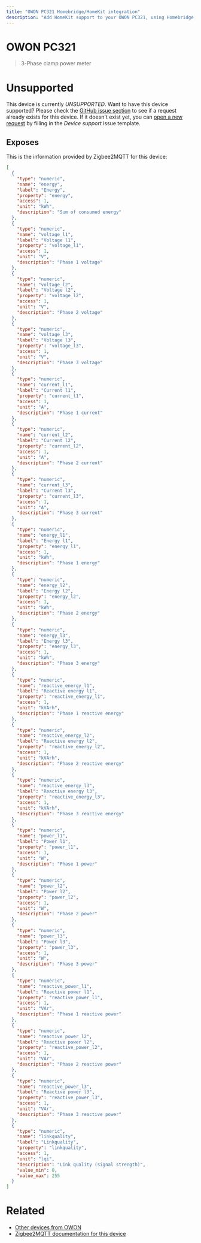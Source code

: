 ```yaml
---
title: "OWON PC321 Homebridge/HomeKit integration"
description: "Add HomeKit support to your OWON PC321, using Homebridge, Zigbee2MQTT and homebridge-z2m."
---
```

<!---
This file has been GENERATED using src/docgen/docgen.ts
DO NOT EDIT THIS FILE MANUALLY!
-->
# OWON PC321
> 3-Phase clamp power meter


# Unsupported

This device is currently *UNSUPPORTED*.
Want to have this device supported? Please check the [GitHub issue section](https://github.com/itavero/homebridge-z2m/issues?q=PC321) to see if a request already exists for this device.
If it doesn't exist yet, you can [open a new request](https://github.com/itavero/homebridge-z2m/issues/new?assignees=&labels=enhancement&template=device_support.yml&title=%5BDevice%5D+OWON%20PC321&model=OWON%20PC321&exposes=%5B%0A%20%20%7B%0A%20%20%20%20%22type%22%3A%20%22numeric%22%2C%0A%20%20%20%20%22name%22%3A%20%22energy%22%2C%0A%20%20%20%20%22label%22%3A%20%22Energy%22%2C%0A%20%20%20%20%22property%22%3A%20%22energy%22%2C%0A%20%20%20%20%22access%22%3A%201%2C%0A%20%20%20%20%22unit%22%3A%20%22kWh%22%2C%0A%20%20%20%20%22description%22%3A%20%22Sum%20of%20consumed%20energy%22%0A%20%20%7D%2C%0A%20%20%7B%0A%20%20%20%20%22type%22%3A%20%22numeric%22%2C%0A%20%20%20%20%22name%22%3A%20%22voltage_l1%22%2C%0A%20%20%20%20%22label%22%3A%20%22Voltage%20l1%22%2C%0A%20%20%20%20%22property%22%3A%20%22voltage_l1%22%2C%0A%20%20%20%20%22access%22%3A%201%2C%0A%20%20%20%20%22unit%22%3A%20%22V%22%2C%0A%20%20%20%20%22description%22%3A%20%22Phase%201%20voltage%22%0A%20%20%7D%2C%0A%20%20%7B%0A%20%20%20%20%22type%22%3A%20%22numeric%22%2C%0A%20%20%20%20%22name%22%3A%20%22voltage_l2%22%2C%0A%20%20%20%20%22label%22%3A%20%22Voltage%20l2%22%2C%0A%20%20%20%20%22property%22%3A%20%22voltage_l2%22%2C%0A%20%20%20%20%22access%22%3A%201%2C%0A%20%20%20%20%22unit%22%3A%20%22V%22%2C%0A%20%20%20%20%22description%22%3A%20%22Phase%202%20voltage%22%0A%20%20%7D%2C%0A%20%20%7B%0A%20%20%20%20%22type%22%3A%20%22numeric%22%2C%0A%20%20%20%20%22name%22%3A%20%22voltage_l3%22%2C%0A%20%20%20%20%22label%22%3A%20%22Voltage%20l3%22%2C%0A%20%20%20%20%22property%22%3A%20%22voltage_l3%22%2C%0A%20%20%20%20%22access%22%3A%201%2C%0A%20%20%20%20%22unit%22%3A%20%22V%22%2C%0A%20%20%20%20%22description%22%3A%20%22Phase%203%20voltage%22%0A%20%20%7D%2C%0A%20%20%7B%0A%20%20%20%20%22type%22%3A%20%22numeric%22%2C%0A%20%20%20%20%22name%22%3A%20%22current_l1%22%2C%0A%20%20%20%20%22label%22%3A%20%22Current%20l1%22%2C%0A%20%20%20%20%22property%22%3A%20%22current_l1%22%2C%0A%20%20%20%20%22access%22%3A%201%2C%0A%20%20%20%20%22unit%22%3A%20%22A%22%2C%0A%20%20%20%20%22description%22%3A%20%22Phase%201%20current%22%0A%20%20%7D%2C%0A%20%20%7B%0A%20%20%20%20%22type%22%3A%20%22numeric%22%2C%0A%20%20%20%20%22name%22%3A%20%22current_l2%22%2C%0A%20%20%20%20%22label%22%3A%20%22Current%20l2%22%2C%0A%20%20%20%20%22property%22%3A%20%22current_l2%22%2C%0A%20%20%20%20%22access%22%3A%201%2C%0A%20%20%20%20%22unit%22%3A%20%22A%22%2C%0A%20%20%20%20%22description%22%3A%20%22Phase%202%20current%22%0A%20%20%7D%2C%0A%20%20%7B%0A%20%20%20%20%22type%22%3A%20%22numeric%22%2C%0A%20%20%20%20%22name%22%3A%20%22current_l3%22%2C%0A%20%20%20%20%22label%22%3A%20%22Current%20l3%22%2C%0A%20%20%20%20%22property%22%3A%20%22current_l3%22%2C%0A%20%20%20%20%22access%22%3A%201%2C%0A%20%20%20%20%22unit%22%3A%20%22A%22%2C%0A%20%20%20%20%22description%22%3A%20%22Phase%203%20current%22%0A%20%20%7D%2C%0A%20%20%7B%0A%20%20%20%20%22type%22%3A%20%22numeric%22%2C%0A%20%20%20%20%22name%22%3A%20%22energy_l1%22%2C%0A%20%20%20%20%22label%22%3A%20%22Energy%20l1%22%2C%0A%20%20%20%20%22property%22%3A%20%22energy_l1%22%2C%0A%20%20%20%20%22access%22%3A%201%2C%0A%20%20%20%20%22unit%22%3A%20%22kWh%22%2C%0A%20%20%20%20%22description%22%3A%20%22Phase%201%20energy%22%0A%20%20%7D%2C%0A%20%20%7B%0A%20%20%20%20%22type%22%3A%20%22numeric%22%2C%0A%20%20%20%20%22name%22%3A%20%22energy_l2%22%2C%0A%20%20%20%20%22label%22%3A%20%22Energy%20l2%22%2C%0A%20%20%20%20%22property%22%3A%20%22energy_l2%22%2C%0A%20%20%20%20%22access%22%3A%201%2C%0A%20%20%20%20%22unit%22%3A%20%22kWh%22%2C%0A%20%20%20%20%22description%22%3A%20%22Phase%202%20energy%22%0A%20%20%7D%2C%0A%20%20%7B%0A%20%20%20%20%22type%22%3A%20%22numeric%22%2C%0A%20%20%20%20%22name%22%3A%20%22energy_l3%22%2C%0A%20%20%20%20%22label%22%3A%20%22Energy%20l3%22%2C%0A%20%20%20%20%22property%22%3A%20%22energy_l3%22%2C%0A%20%20%20%20%22access%22%3A%201%2C%0A%20%20%20%20%22unit%22%3A%20%22kWh%22%2C%0A%20%20%20%20%22description%22%3A%20%22Phase%203%20energy%22%0A%20%20%7D%2C%0A%20%20%7B%0A%20%20%20%20%22type%22%3A%20%22numeric%22%2C%0A%20%20%20%20%22name%22%3A%20%22reactive_energy_l1%22%2C%0A%20%20%20%20%22label%22%3A%20%22Reactive%20energy%20l1%22%2C%0A%20%20%20%20%22property%22%3A%20%22reactive_energy_l1%22%2C%0A%20%20%20%20%22access%22%3A%201%2C%0A%20%20%20%20%22unit%22%3A%20%22kVArh%22%2C%0A%20%20%20%20%22description%22%3A%20%22Phase%201%20reactive%20energy%22%0A%20%20%7D%2C%0A%20%20%7B%0A%20%20%20%20%22type%22%3A%20%22numeric%22%2C%0A%20%20%20%20%22name%22%3A%20%22reactive_energy_l2%22%2C%0A%20%20%20%20%22label%22%3A%20%22Reactive%20energy%20l2%22%2C%0A%20%20%20%20%22property%22%3A%20%22reactive_energy_l2%22%2C%0A%20%20%20%20%22access%22%3A%201%2C%0A%20%20%20%20%22unit%22%3A%20%22kVArh%22%2C%0A%20%20%20%20%22description%22%3A%20%22Phase%202%20reactive%20energy%22%0A%20%20%7D%2C%0A%20%20%7B%0A%20%20%20%20%22type%22%3A%20%22numeric%22%2C%0A%20%20%20%20%22name%22%3A%20%22reactive_energy_l3%22%2C%0A%20%20%20%20%22label%22%3A%20%22Reactive%20energy%20l3%22%2C%0A%20%20%20%20%22property%22%3A%20%22reactive_energy_l3%22%2C%0A%20%20%20%20%22access%22%3A%201%2C%0A%20%20%20%20%22unit%22%3A%20%22kVArh%22%2C%0A%20%20%20%20%22description%22%3A%20%22Phase%203%20reactive%20energy%22%0A%20%20%7D%2C%0A%20%20%7B%0A%20%20%20%20%22type%22%3A%20%22numeric%22%2C%0A%20%20%20%20%22name%22%3A%20%22power_l1%22%2C%0A%20%20%20%20%22label%22%3A%20%22Power%20l1%22%2C%0A%20%20%20%20%22property%22%3A%20%22power_l1%22%2C%0A%20%20%20%20%22access%22%3A%201%2C%0A%20%20%20%20%22unit%22%3A%20%22W%22%2C%0A%20%20%20%20%22description%22%3A%20%22Phase%201%20power%22%0A%20%20%7D%2C%0A%20%20%7B%0A%20%20%20%20%22type%22%3A%20%22numeric%22%2C%0A%20%20%20%20%22name%22%3A%20%22power_l2%22%2C%0A%20%20%20%20%22label%22%3A%20%22Power%20l2%22%2C%0A%20%20%20%20%22property%22%3A%20%22power_l2%22%2C%0A%20%20%20%20%22access%22%3A%201%2C%0A%20%20%20%20%22unit%22%3A%20%22W%22%2C%0A%20%20%20%20%22description%22%3A%20%22Phase%202%20power%22%0A%20%20%7D%2C%0A%20%20%7B%0A%20%20%20%20%22type%22%3A%20%22numeric%22%2C%0A%20%20%20%20%22name%22%3A%20%22power_l3%22%2C%0A%20%20%20%20%22label%22%3A%20%22Power%20l3%22%2C%0A%20%20%20%20%22property%22%3A%20%22power_l3%22%2C%0A%20%20%20%20%22access%22%3A%201%2C%0A%20%20%20%20%22unit%22%3A%20%22W%22%2C%0A%20%20%20%20%22description%22%3A%20%22Phase%203%20power%22%0A%20%20%7D%2C%0A%20%20%7B%0A%20%20%20%20%22type%22%3A%20%22numeric%22%2C%0A%20%20%20%20%22name%22%3A%20%22reactive_power_l1%22%2C%0A%20%20%20%20%22label%22%3A%20%22Reactive%20power%20l1%22%2C%0A%20%20%20%20%22property%22%3A%20%22reactive_power_l1%22%2C%0A%20%20%20%20%22access%22%3A%201%2C%0A%20%20%20%20%22unit%22%3A%20%22VAr%22%2C%0A%20%20%20%20%22description%22%3A%20%22Phase%201%20reactive%20power%22%0A%20%20%7D%2C%0A%20%20%7B%0A%20%20%20%20%22type%22%3A%20%22numeric%22%2C%0A%20%20%20%20%22name%22%3A%20%22reactive_power_l2%22%2C%0A%20%20%20%20%22label%22%3A%20%22Reactive%20power%20l2%22%2C%0A%20%20%20%20%22property%22%3A%20%22reactive_power_l2%22%2C%0A%20%20%20%20%22access%22%3A%201%2C%0A%20%20%20%20%22unit%22%3A%20%22VAr%22%2C%0A%20%20%20%20%22description%22%3A%20%22Phase%202%20reactive%20power%22%0A%20%20%7D%2C%0A%20%20%7B%0A%20%20%20%20%22type%22%3A%20%22numeric%22%2C%0A%20%20%20%20%22name%22%3A%20%22reactive_power_l3%22%2C%0A%20%20%20%20%22label%22%3A%20%22Reactive%20power%20l3%22%2C%0A%20%20%20%20%22property%22%3A%20%22reactive_power_l3%22%2C%0A%20%20%20%20%22access%22%3A%201%2C%0A%20%20%20%20%22unit%22%3A%20%22VAr%22%2C%0A%20%20%20%20%22description%22%3A%20%22Phase%203%20reactive%20power%22%0A%20%20%7D%2C%0A%20%20%7B%0A%20%20%20%20%22type%22%3A%20%22numeric%22%2C%0A%20%20%20%20%22name%22%3A%20%22linkquality%22%2C%0A%20%20%20%20%22label%22%3A%20%22Linkquality%22%2C%0A%20%20%20%20%22property%22%3A%20%22linkquality%22%2C%0A%20%20%20%20%22access%22%3A%201%2C%0A%20%20%20%20%22unit%22%3A%20%22lqi%22%2C%0A%20%20%20%20%22description%22%3A%20%22Link%20quality%20(signal%20strength)%22%2C%0A%20%20%20%20%22value_min%22%3A%200%2C%0A%20%20%20%20%22value_max%22%3A%20255%0A%20%20%7D%0A%5D) by filling in the _Device support_ issue template.

## Exposes

This is the information provided by Zigbee2MQTT for this device:

```json
[
  {
    "type": "numeric",
    "name": "energy",
    "label": "Energy",
    "property": "energy",
    "access": 1,
    "unit": "kWh",
    "description": "Sum of consumed energy"
  },
  {
    "type": "numeric",
    "name": "voltage_l1",
    "label": "Voltage l1",
    "property": "voltage_l1",
    "access": 1,
    "unit": "V",
    "description": "Phase 1 voltage"
  },
  {
    "type": "numeric",
    "name": "voltage_l2",
    "label": "Voltage l2",
    "property": "voltage_l2",
    "access": 1,
    "unit": "V",
    "description": "Phase 2 voltage"
  },
  {
    "type": "numeric",
    "name": "voltage_l3",
    "label": "Voltage l3",
    "property": "voltage_l3",
    "access": 1,
    "unit": "V",
    "description": "Phase 3 voltage"
  },
  {
    "type": "numeric",
    "name": "current_l1",
    "label": "Current l1",
    "property": "current_l1",
    "access": 1,
    "unit": "A",
    "description": "Phase 1 current"
  },
  {
    "type": "numeric",
    "name": "current_l2",
    "label": "Current l2",
    "property": "current_l2",
    "access": 1,
    "unit": "A",
    "description": "Phase 2 current"
  },
  {
    "type": "numeric",
    "name": "current_l3",
    "label": "Current l3",
    "property": "current_l3",
    "access": 1,
    "unit": "A",
    "description": "Phase 3 current"
  },
  {
    "type": "numeric",
    "name": "energy_l1",
    "label": "Energy l1",
    "property": "energy_l1",
    "access": 1,
    "unit": "kWh",
    "description": "Phase 1 energy"
  },
  {
    "type": "numeric",
    "name": "energy_l2",
    "label": "Energy l2",
    "property": "energy_l2",
    "access": 1,
    "unit": "kWh",
    "description": "Phase 2 energy"
  },
  {
    "type": "numeric",
    "name": "energy_l3",
    "label": "Energy l3",
    "property": "energy_l3",
    "access": 1,
    "unit": "kWh",
    "description": "Phase 3 energy"
  },
  {
    "type": "numeric",
    "name": "reactive_energy_l1",
    "label": "Reactive energy l1",
    "property": "reactive_energy_l1",
    "access": 1,
    "unit": "kVArh",
    "description": "Phase 1 reactive energy"
  },
  {
    "type": "numeric",
    "name": "reactive_energy_l2",
    "label": "Reactive energy l2",
    "property": "reactive_energy_l2",
    "access": 1,
    "unit": "kVArh",
    "description": "Phase 2 reactive energy"
  },
  {
    "type": "numeric",
    "name": "reactive_energy_l3",
    "label": "Reactive energy l3",
    "property": "reactive_energy_l3",
    "access": 1,
    "unit": "kVArh",
    "description": "Phase 3 reactive energy"
  },
  {
    "type": "numeric",
    "name": "power_l1",
    "label": "Power l1",
    "property": "power_l1",
    "access": 1,
    "unit": "W",
    "description": "Phase 1 power"
  },
  {
    "type": "numeric",
    "name": "power_l2",
    "label": "Power l2",
    "property": "power_l2",
    "access": 1,
    "unit": "W",
    "description": "Phase 2 power"
  },
  {
    "type": "numeric",
    "name": "power_l3",
    "label": "Power l3",
    "property": "power_l3",
    "access": 1,
    "unit": "W",
    "description": "Phase 3 power"
  },
  {
    "type": "numeric",
    "name": "reactive_power_l1",
    "label": "Reactive power l1",
    "property": "reactive_power_l1",
    "access": 1,
    "unit": "VAr",
    "description": "Phase 1 reactive power"
  },
  {
    "type": "numeric",
    "name": "reactive_power_l2",
    "label": "Reactive power l2",
    "property": "reactive_power_l2",
    "access": 1,
    "unit": "VAr",
    "description": "Phase 2 reactive power"
  },
  {
    "type": "numeric",
    "name": "reactive_power_l3",
    "label": "Reactive power l3",
    "property": "reactive_power_l3",
    "access": 1,
    "unit": "VAr",
    "description": "Phase 3 reactive power"
  },
  {
    "type": "numeric",
    "name": "linkquality",
    "label": "Linkquality",
    "property": "linkquality",
    "access": 1,
    "unit": "lqi",
    "description": "Link quality (signal strength)",
    "value_min": 0,
    "value_max": 255
  }
]
```

# Related
* [Other devices from OWON](../index.md#owon)
* [Zigbee2MQTT documentation for this device](https://www.zigbee2mqtt.io/devices/PC321.html)